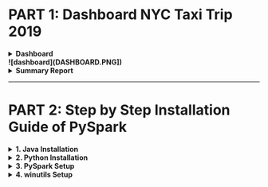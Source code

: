 # PART 1: Dashboard NYC Taxi Trip 2019 

<details>
<summary> <b>Dashboard<b> </summary>

1. 

</details>
![dashboard](DASHBOARD.PNG])
<details>
<summary> <b>Summary Report<b> </summary>

1. 

</details>

___

# PART 2: Step by Step Installation Guide of PySpark

<details>
<summary> <b>1. Java Installation<b> </summary>

- Download and Run Installer Java Development Kit (JDK) at https://www.oracle.com/java/technologies/javase-jdk13-downloads.html

    ![Run Installer Java](https://github.com/devanisdwi/DataFellowship-DevanisDwiS/blob/main/PC5%20-%20Data%20Visualization/img_part_2/java_installer_run.png)

- Add the Java Path in "Edit the system environment variables"

    ![Add Java Path](https://github.com/devanisdwi/DataFellowship-DevanisDwiS/blob/main/PC5%20-%20Data%20Visualization/img_part_2/add_path.jpg)

- Select Advanced → Click Environment Variables

    ![Environment Variables](https://github.com/devanisdwi/DataFellowship-DevanisDwiS/blob/main/PC5%20-%20Data%20Visualization/img_part_2/environment_variables.jpg)

- At system variables, click button new. Then, fill with:

      1. Variable name: JAVA_HOME
      2. Variable value: C:\Program Files\Java\jdk-19
      
    ![Java System Variables](https://github.com/devanisdwi/DataFellowship-DevanisDwiS/blob/main/PC5%20-%20Data%20Visualization/img_part_2/java_system_variables.jpg)

- At user variables, select path and click button new. Then, fill with:

      1. Variable name: PATH
      2. Variable value: C:\Program Files\Java\jdk-19\bin

    ![Java User Variables](https://github.com/devanisdwi/DataFellowship-DevanisDwiS/blob/main/PC5%20-%20Data%20Visualization/img_part_2/java_user_variables.jpg)
      
- Open "Command Prompot" and check version using 
      ```
      java --version
      ```
      
    ![Java cmd](https://github.com/devanisdwi/DataFellowship-DevanisDwiS/blob/main/PC5%20-%20Data%20Visualization/img_part_2/java_cmd.jpg)

</details>

<details>
<summary> <b>2. Python Installation<b> </summary>

- Download and Run Installer Python at https://www.python.org/downloads/
- Klik to Add Python _._ the Python Path

    ![Add Python Path](https://github.com/devanisdwi/DataFellowship-DevanisDwiS/blob/main/PC5%20-%20Data%20Visualization/img_part_2/python_path.jpeg)

- Open "Command Prompt" and check version using
      ```
      python --version
      ```
      
    ![Python cmd](https://github.com/devanisdwi/DataFellowship-DevanisDwiS/blob/main/PC5%20-%20Data%20Visualization/img_part_2/python_cmd.jpg)

</details>

<details>
<summary> <b>3. PySpark Setup<b> </summary>

- Go to https://spark.apache.org/downloads.html
    ![PySpark](https://github.com/devanisdwi/DataFellowship-DevanisDwiS/blob/main/PC5%20-%20Data%20Visualization/img_part_2/pyspark.jpg)
- Download the .tgz file 
- Make a new folder called 'spark' in the C directory and extract the .tgz file.

    ![spark directory](https://github.com/devanisdwi/DataFellowship-DevanisDwiS/blob/main/PC5%20-%20Data%20Visualization/img_part_2/dir_spark.jpg)
  
</details>

<details>
<summary> <b>4. winutils Setup<b> </summary>

- Go to https://github.com/steveloughran/winutils/blob/master/hadoop-3.0.0/bin/winutils.exe
- Download the .exe file corresponds to the hadoop version on pyspark.
- Make a new folder called 'winutils' and inside of it make a new folder called 'bin'. Then put the .exe file.

    ![winutils directory](https://github.com/devanisdwi/DataFellowship-DevanisDwiS/blob/main/PC5%20-%20Data%20Visualization/img_part_2/dir_winutils.jpg)

- Add the Hadoop & Spark Path in "Edit the system environment variables"
- Select Advanced → Click Environment Variables
- At user variables, click button new. Then, fill with:

      1. Variable name: spark_home
      2. Variable value: C:\spark
      
    ![PySpark Path](https://github.com/devanisdwi/DataFellowship-DevanisDwiS/blob/main/PC5%20-%20Data%20Visualization/img_part_2/spark_system_variables.jpg)
      
- At user variables, select path and click button new. Then, fill with:

      1. Variable name: hadoop_home
      2. Variable value: C:\winutils
      
    ![Hadoop Path](https://github.com/devanisdwi/DataFellowship-DevanisDwiS/blob/main/PC5%20-%20Data%20Visualization/img_part_2/hadoop_system_variables.jpg)
      
- Double click the path, click button new and add %Spark_Home%\bin

    ![PySpark Bin](https://github.com/devanisdwi/DataFellowship-DevanisDwiS/blob/main/PC5%20-%20Data%20Visualization/img_part_2/spark_home_bin.jpg)

- Open "Command Prompot" and then type
      ```
      pyspark
      ```

    ![PySpark cmd](https://github.com/devanisdwi/DataFellowship-DevanisDwiS/blob/main/PC5%20-%20Data%20Visualization/img_part_2/pyspark_cmd.jpg)
      
</details>
